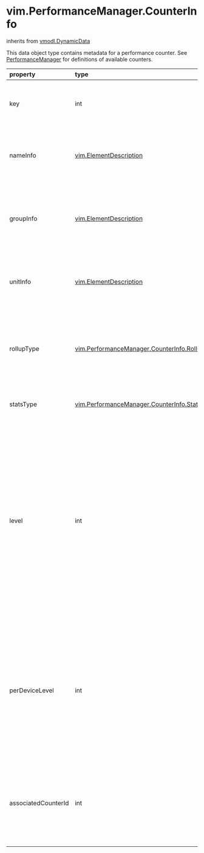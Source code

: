 vim.PerformanceManager.CounterInfo
==================================
inherits from [vmodl.DynamicData](docs/vmodl.DynamicData.md)


This data object type contains metadata for a performance counter. See   <a href="vim.PerformanceManager.md">PerformanceManager</a> for definitions of available counters.

| property | type | optional | priv | desc |
|:---------|:-----|:---------|:-----|:-----|
| key | int | None | None | A system-generated number that uniquely identifies the counter in the   context of the system. The performance counter ID. |
| nameInfo | [vim.ElementDescription](vim.ElementDescription.md "vim.ElementDescription") | None | None | The name of the counter with label and summary details. For example,   the counter with name "usage" for the "cpu" group of performance   counters. |
| groupInfo | [vim.ElementDescription](vim.ElementDescription.md "vim.ElementDescription") | None | None | The group of the performance counter with its label and summary   details. Counter groups include "cpu," "mem," "net," "disk," "system,"   "rescpu," and "clusterServices," for example. |
| unitInfo | [vim.ElementDescription](vim.ElementDescription.md "vim.ElementDescription") | None | None | The unit for the values of the performance counter with its label and   summary details. See <a href="vim.PerformanceManager.CounterInfo.Unit.md">PerformanceManagerUnit</a> for a   description of the valid values. |
| rollupType | [vim.PerformanceManager.CounterInfo.RollupType](vim.PerformanceManager.CounterInfo.RollupType.md "vim.PerformanceManager.CounterInfo.RollupType") | None | None | The counter type. Valid values include average, maximum, minimum,   latest, summation, or none. This determines the type of statistical   values that are returned for the counter. None means that the counter   is never rolled up. |
| statsType | [vim.PerformanceManager.CounterInfo.StatsType](vim.PerformanceManager.CounterInfo.StatsType.md "vim.PerformanceManager.CounterInfo.StatsType") | None | None | Statistics type for the counter. Valid values include absolute, delta,   or rate. |
| level | int | true | None | Minimum level at which metrics of this type will be collected by   VirtualCenter Server. The value for this property for any performance   counter is a number from 1 to 4. The higher the setting, the more data   is collected by VirtualCenter Server. The default setting for   VirtualCenter Server is 1, which collects the minimal amount of   performance data that is typically useful to administrators and   developers alike. The specific level of each counter is documented in   the respective counter-documentation pages, by group. See <a href="vim.PerformanceManager.md">PerformanceManager</a> for links to the counter group pages. |
| perDeviceLevel | int | true | None | Minimum level at which the per device metrics of this type will be   collected by vCenter Server. The value for this property for any   performance counter is a number from 1 to 4. By default all per device   metrics are calculated at level 3 or more. If a certain per device   counter is collected at a certain level, the aggregate metric is also   calculated at that level, i.e., perDeviceLevel is greater than or   equal to level. |
| associatedCounterId | int | true | None | The counter IDs associated with the same performance counter name for   the same device type. For example, the rollup types for CPU Usage for   a host are average, minimum, and maximum&#46; Therefore, their counter   IDs are associated. |


